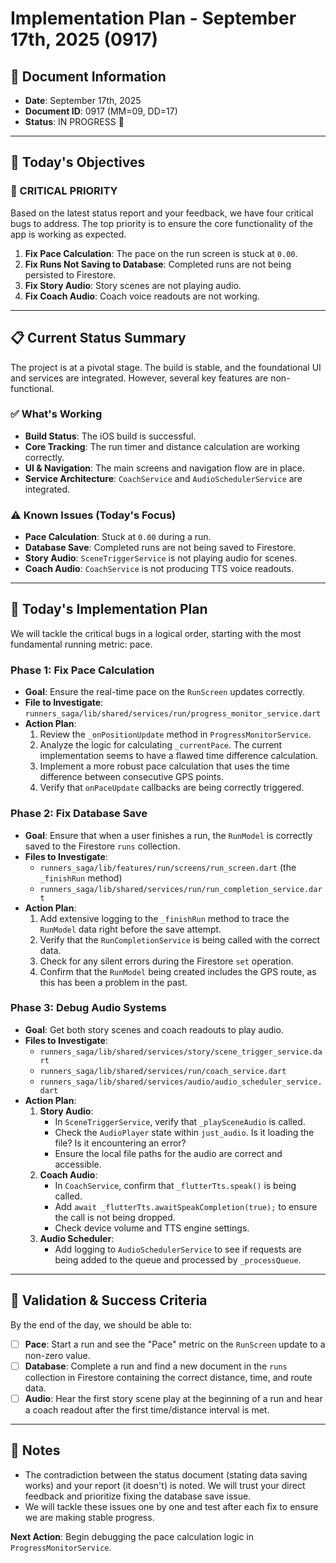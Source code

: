 # Implementation Plan - September 17th, 2025 (0917)

## 📅 Document Information
- **Date**: September 17th, 2025
- **Document ID**: 0917 (MM=09, DD=17)
- **Status**: IN PROGRESS 🚧

---

## 🎯 Today's Objectives

### 🚨 CRITICAL PRIORITY
Based on the latest status report and your feedback, we have four critical bugs to address. The top priority is to ensure the core functionality of the app is working as expected.

1.  **Fix Pace Calculation**: The pace on the run screen is stuck at `0.00`.
2.  **Fix Runs Not Saving to Database**: Completed runs are not being persisted to Firestore.
3.  **Fix Story Audio**: Story scenes are not playing audio.
4.  **Fix Coach Audio**: Coach voice readouts are not working.

---

## 📋 Current Status Summary

The project is at a pivotal stage. The build is stable, and the foundational UI and services are integrated. However, several key features are non-functional.

### ✅ What's Working
- **Build Status**: The iOS build is successful.
- **Core Tracking**: The run timer and distance calculation are working correctly.
- **UI & Navigation**: The main screens and navigation flow are in place.
- **Service Architecture**: `CoachService` and `AudioSchedulerService` are integrated.

### ⚠️ Known Issues (Today's Focus)
- **Pace Calculation**: Stuck at `0.00` during a run.
- **Database Save**: Completed runs are not being saved to Firestore.
- **Story Audio**: `SceneTriggerService` is not playing audio for scenes.
- **Coach Audio**: `CoachService` is not producing TTS voice readouts.

---

## 🚀 Today's Implementation Plan

We will tackle the critical bugs in a logical order, starting with the most fundamental running metric: pace.

### **Phase 1: Fix Pace Calculation**
- **Goal**: Ensure the real-time pace on the `RunScreen` updates correctly.
- **File to Investigate**: `runners_saga/lib/shared/services/run/progress_monitor_service.dart`
- **Action Plan**:
    1.  Review the `_onPositionUpdate` method in `ProgressMonitorService`.
    2.  Analyze the logic for calculating `_currentPace`. The current implementation seems to have a flawed time difference calculation.
    3.  Implement a more robust pace calculation that uses the time difference between consecutive GPS points.
    4.  Verify that `onPaceUpdate` callbacks are being correctly triggered.

### **Phase 2: Fix Database Save**
- **Goal**: Ensure that when a user finishes a run, the `RunModel` is correctly saved to the Firestore `runs` collection.
- **Files to Investigate**:
    - `runners_saga/lib/features/run/screens/run_screen.dart` (the `_finishRun` method)
    - `runners_saga/lib/shared/services/run/run_completion_service.dart`
- **Action Plan**:
    1.  Add extensive logging to the `_finishRun` method to trace the `RunModel` data right before the save attempt.
    2.  Verify that the `RunCompletionService` is being called with the correct data.
    3.  Check for any silent errors during the Firestore `set` operation.
    4.  Confirm that the `RunModel` being created includes the GPS route, as this has been a problem in the past.

### **Phase 3: Debug Audio Systems**
- **Goal**: Get both story scenes and coach readouts to play audio.
- **Files to Investigate**:
    - `runners_saga/lib/shared/services/story/scene_trigger_service.dart`
    - `runners_saga/lib/shared/services/run/coach_service.dart`
    - `runners_saga/lib/shared/services/audio/audio_scheduler_service.dart`
- **Action Plan**:
    1.  **Story Audio**:
        -   In `SceneTriggerService`, verify that `_playSceneAudio` is called.
        -   Check the `AudioPlayer` state within `just_audio`. Is it loading the file? Is it encountering an error?
        -   Ensure the local file paths for the audio are correct and accessible.
    2.  **Coach Audio**:
        -   In `CoachService`, confirm that `_flutterTts.speak()` is being called.
        -   Add `await _flutterTts.awaitSpeakCompletion(true);` to ensure the call is not being dropped.
        -   Check device volume and TTS engine settings.
    3.  **Audio Scheduler**:
        -   Add logging to `AudioSchedulerService` to see if requests are being added to the queue and processed by `_processQueue`.

---

## 🧪 Validation & Success Criteria

By the end of the day, we should be able to:

- [ ] **Pace**: Start a run and see the "Pace" metric on the `RunScreen` update to a non-zero value.
- [ ] **Database**: Complete a run and find a new document in the `runs` collection in Firestore containing the correct distance, time, and route data.
- [ ] **Audio**: Hear the first story scene play at the beginning of a run and hear a coach readout after the first time/distance interval is met.

---

## 📝 Notes
- The contradiction between the status document (stating data saving works) and your report (it doesn't) is noted. We will trust your direct feedback and prioritize fixing the database save issue.
- We will tackle these issues one by one and test after each fix to ensure we are making stable progress.

**Next Action**: Begin debugging the pace calculation logic in `ProgressMonitorService`.
